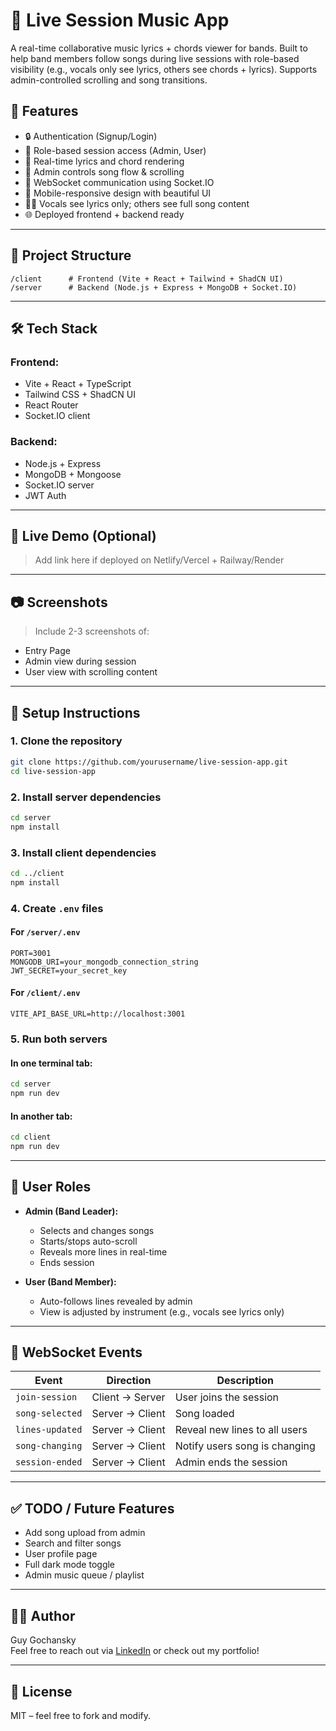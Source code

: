 # 🎵 Live Session Music App

A real-time collaborative music lyrics + chords viewer for bands. Built to help band members follow songs during live sessions with role-based visibility (e.g., vocals only see lyrics, others see chords + lyrics). Supports admin-controlled scrolling and song transitions.

## 🚀 Features

- 🔒 Authentication (Signup/Login)
- 🎹 Role-based session access (Admin, User)
- 📜 Real-time lyrics and chord rendering
- 🧠 Admin controls song flow & scrolling
- 📡 WebSocket communication using Socket.IO
- 📱 Mobile-responsive design with beautiful UI
- 🧑‍🎤 Vocals see lyrics only; others see full song content
- 🌐 Deployed frontend + backend ready

---

## 📁 Project Structure

```
/client      # Frontend (Vite + React + Tailwind + ShadCN UI)
/server      # Backend (Node.js + Express + MongoDB + Socket.IO)
```

---

## 🛠️ Tech Stack

### Frontend:
- Vite + React + TypeScript
- Tailwind CSS + ShadCN UI
- React Router
- Socket.IO client

### Backend:
- Node.js + Express
- MongoDB + Mongoose
- Socket.IO server
- JWT Auth

---

## 🧪 Live Demo (Optional)

> Add link here if deployed on Netlify/Vercel + Railway/Render

---

## 📷 Screenshots

> Include 2-3 screenshots of:
- Entry Page
- Admin view during session
- User view with scrolling content

---

## 🧾 Setup Instructions

### 1. Clone the repository
```bash
git clone https://github.com/yourusername/live-session-app.git
cd live-session-app
```

### 2. Install server dependencies
```bash
cd server
npm install
```

### 3. Install client dependencies
```bash
cd ../client
npm install
```

### 4. Create `.env` files

#### For `/server/.env`
```env
PORT=3001
MONGODB_URI=your_mongodb_connection_string
JWT_SECRET=your_secret_key
```

#### For `/client/.env`
```env
VITE_API_BASE_URL=http://localhost:3001
```

### 5. Run both servers

#### In one terminal tab:
```bash
cd server
npm run dev
```

#### In another tab:
```bash
cd client
npm run dev
```

---

## 👥 User Roles

- **Admin (Band Leader):**
  - Selects and changes songs
  - Starts/stops auto-scroll
  - Reveals more lines in real-time
  - Ends session

- **User (Band Member):**
  - Auto-follows lines revealed by admin
  - View is adjusted by instrument (e.g., vocals see lyrics only)

---

## 📡 WebSocket Events

| Event             | Direction        | Description                             |
|------------------|------------------|-----------------------------------------|
| `join-session`    | Client → Server  | User joins the session                  |
| `song-selected`   | Server → Client  | Song loaded                             |
| `lines-updated`   | Server → Client  | Reveal new lines to all users           |
| `song-changing`   | Server → Client  | Notify users song is changing           |
| `session-ended`   | Server → Client  | Admin ends the session                  |

---

## ✅ TODO / Future Features

- Add song upload from admin
- Search and filter songs
- User profile page
- Full dark mode toggle
- Admin music queue / playlist

---

## 👨‍💻 Author

Guy Gochansky  
Feel free to reach out via [LinkedIn](https://www.linkedin.com) or check out my portfolio!

---

## 📄 License

MIT – feel free to fork and modify.

